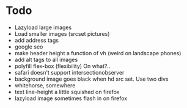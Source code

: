 # Todo
- Lazyload large images
- Load smaller images (srcset pictures)
- add address tags
- google seo
- make header height a function of vh (weird on landscape phones)
- add alt tags to all images
- polyfill flex-box (flexibility) On what?..
- safari doesn't support intersectionobserver
- background image goes black when hd src set. Use two divs
- whitehorse, somewhere
- text line-height a little squished on firefox
- lazyload image sometimes flash in on firefox
